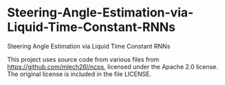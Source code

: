 # Steering-Angle-Estimation-via-Liquid-Time-Constant-RNNs
Steering Angle Estimation via Liquid Time Constant RNNs

This project uses source code from various files from https://github.com/mlech26l/ncps, licensed under the Apache 2.0 license. The original license is included in the file LICENSE.